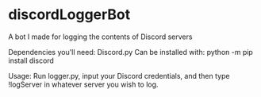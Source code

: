 # discordLoggerBot
A bot I made for logging the contents of Discord servers

Dependencies you'll need:
Discord.py
	Can be installed with:
		python -m pip install discord

Usage:
	Run logger.py, input your Discord credentials, and then type !logServer in whatever server you wish to log.
